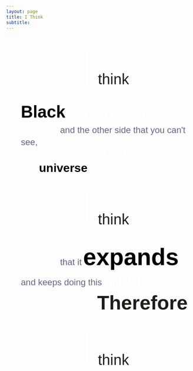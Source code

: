 ```yaml
---
layout: page
title: I Think
subtitle:
---
```


<blockquote style="margin:0 0 0 40px;border:none;padding:0px">
	<span>
		<p dir="ltr" style="line-height:1.38;margin-top:0pt;margin-bottom:0pt;text-align:center">
			<span style="font-size:96pt;font-family:Arial;color:#FFFFFF;background-color:transparent;font-weight:700;font-style:normal;font-variant:normal;text-decoration:none;vertical-align:baseline;white-space:pre;white-space:pre-wrap">I</span>
			<span style="font-size:30pt;font-family:Arial;color:#1F1D19;background-color:transparent;font-weight:400;font-style:normal;font-variant:normal;text-decoration:none;vertical-align:baseline;white-space:pre;white-space:pre-wrap">think</span>
		</p>
	</span>
	<span>
		<p dir="ltr" style="line-height:1.38;margin-top:0pt;margin-bottom:0pt">
			<span style="font-size:34pt;font-family:Arial;color:#000000;background-color:transparent;font-weight:700;font-style:normal;font-variant:normal;text-decoration:none;vertical-align:baseline;white-space:pre;white-space:pre-wrap">Black</span> 
			<span style="font-size:18pt;font-family:Arial;color:#FFFFFF;background-color:transparent;font-weight:400;font-style:normal;font-variant:normal;text-decoration:none;vertical-align:baseline;white-space:pre;white-space:pre-wrap">holes suck in</span>
			<span style="font-size:14pt;font-family:Arial;color:#FFFFFF;background-color:transparent;font-weight:100;font-style:normal;font-variant:normal;text-decoration:none;vertical-align:baseline;white-space:pre;white-space:pre-wrap">everything,</span>
		</p>
	</span>
	<span>
		<p dir="ltr" style="line-height:1.38;margin-top:0pt;margin-bottom:0pt">
			<span style="font-size:18pt;font-family:Arial;color:#000000;background-color:transparent;font-weight:400;font-style:normal;font-variant:normal;text-decoration:none;vertical-align:baseline;white-space:pre;white-space:pre-wrap"> &nbsp;&nbsp;&nbsp;&nbsp;&nbsp;&nbsp;&nbsp;&nbsp;&nbsp;&nbsp;&nbsp;&nbsp;&nbsp;&nbsp;&nbsp;</span><span style="font-size:18pt;font-family:Arial;color:#666686;background-color:transparent;font-weight:400;font-style:normal;font-variant:normal;text-decoration:none;vertical-align:baseline;white-space:pre;white-space:pre-wrap">and the other side that you can&#39;t see,</span>
		</p>
	</span>
	<span>
		<p dir="ltr" style="line-height:1.38;margin-top:0pt;margin-bottom:0pt">
			<span style="font-size:11pt;font-family:Arial;color:#000000;background-color:transparent;font-weight:400;font-style:normal;font-variant:normal;text-decoration:none;vertical-align:baseline;white-space:pre;white-space:pre-wrap">  &nbsp;&nbsp;&nbsp;&nbsp;&nbsp;&nbsp;&nbsp;&nbsp;&nbsp;&nbsp;&nbsp;&nbsp;&nbsp;&nbsp;&nbsp;&nbsp;&nbsp; &nbsp;&nbsp;&nbsp;&nbsp;&nbsp;&nbsp;&nbsp;&nbsp;&nbsp;&nbsp;&nbsp;&nbsp;&nbsp;&nbsp;&nbsp; &nbsp;&nbsp;&nbsp;&nbsp;&nbsp;&nbsp;&nbsp;&nbsp;&nbsp;&nbsp;&nbsp;&nbsp;&nbsp;&nbsp;&nbsp;</span>
			<span style="font-size:17.5pt;font-family:Arial;color:#FFFFFF;background-color:transparent;font-weight:700;font-style:normal;font-variant:normal;text-decoration:none;vertical-align:baseline;white-space:pre;white-space:pre-wrap">is the beginning of a new</span>
			<span style="font-size:24pt;font-family:Arial;color:#000000;background-color:transparent;font-weight:700;font-style:normal;font-variant:normal;text-decoration:none;vertical-align:baseline;white-space:pre;white-space:pre-wrap">universe</span>
		</p>
	</span>
	<span>
		<p dir="ltr" style="line-height:1.38;margin-top:0pt;margin-bottom:0pt;text-align:center">
			<span style="font-size:96pt;font-family:Arial;color:#FFFFFF;background-color:transparent;font-weight:700;font-style:normal;font-variant:normal;text-decoration:none;vertical-align:baseline;white-space:pre;white-space:pre-wrap">I</span>
			<span style="font-size:30pt;font-family:Arial;color:#1F1D19;background-color:transparent;font-weight:400;font-style:normal;font-variant:normal;text-decoration:none;vertical-align:baseline;white-space:pre;white-space:pre-wrap">think</span>
		</p>
	</span>
	<span>
		<p dir="ltr" style="line-height:1.38;margin-top:0pt;margin-bottom:0pt">
			<span style="font-size:18pt;font-family:Arial;color:#000000;background-color:transparent;font-weight:400;font-style:normal;font-variant:normal;text-decoration:none;vertical-align:baseline;white-space:pre;white-space:pre-wrap"> &nbsp;&nbsp;&nbsp;&nbsp;&nbsp;&nbsp;&nbsp;&nbsp;&nbsp;&nbsp;&nbsp;&nbsp;&nbsp;&nbsp;&nbsp;</span><span style="font-size:18pt;font-family:Arial;color:#666686;background-color:transparent;font-weight:400;font-style:normal;font-variant:normal;text-decoration:none;vertical-align:baseline;white-space:pre;white-space:pre-wrap">that it</span>
			<span style="font-size:48pt;font-family:Arial;color:#000000;background-color:transparent;font-weight:700;font-style:normal;font-variant:normal;text-decoration:none;vertical-align:baseline;white-space:pre;white-space:pre-wrap">expands</span>
			<span style="font-size:18pt;font-family:Arial;color:#666686;background-color:transparent;font-weight:400;font-style:normal;font-variant:normal;text-decoration:none;vertical-align:baseline;white-space:pre;white-space:pre-wrap">and keeps doing this</span>
			<span style="font-size:24pt;font-family:Arial;color:#FFFFFF;background-color:transparent;font-weight:400;font-style:normal;font-variant:normal;text-decoration:none;vertical-align:right;white-space:pre;white-space:pre-wrap">infinitely.</span>
		</p>
	</span>
		<p dir="ltr" style="line-height:1.38;margin-top:0pt;margin-bottom:0pt">
			<span style="font-size:40pt;font-family:Arial;color:#1F1D19;background-color:transparent;font-weight:800;font-style:normal;font-variant:normal;text-decoration:none;vertical-align:baseline;white-space:pre;white-space:pre-wrap">&nbsp;&nbsp;&nbsp;&nbsp;&nbsp;&nbsp;&nbsp;&nbsp;&nbsp;&nbsp;&nbsp;&nbsp;&nbsp; Therefore</span>
		</p>
	<span>
		<p dir="ltr" style="line-height:1.38;margin-top:0pt;margin-bottom:0pt;text-align:center">
			<span style="font-size:96pt;font-family:Arial;color:#FFFFFF;background-color:transparent;font-weight:700;font-style:normal;font-variant:normal;text-decoration:none;vertical-align:baseline;white-space:pre;white-space:pre-wrap">I</span>
			<span style="font-size:30pt;font-family:Arial;color:#1F1D19;background-color:transparent;font-weight:400;font-style:normal;font-variant:normal;text-decoration:none;vertical-align:baseline;white-space:pre;white-space:pre-wrap">think</span>
		</p>
	</span>
</blockquote>
